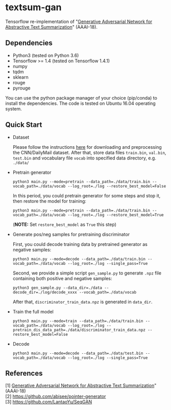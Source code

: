 ﻿# textsum-gan

Tensorflow re-implementation of "[Generative Adversarial Network for Abstractive Text Summarization](https://www.aaai.org/ocs/index.php/AAAI/AAAI18/paper/view/16238/16492)" (AAAI-18).

## Dependencies
* Python3 (tested on Python 3.6)
* Tensorflow >= 1.4 (tested on Tensorflow 1.4.1)
* numpy
* tqdm
* sklearn
* rouge
* pyrouge

You can use the python package manager of your choice (pip/conda) to install the dependencies. The code is tested on Ubuntu 16.04 operating system.

## Quick Start
* Dataset  

    Please follow the instructions [here](https://github.com/abisee/cnn-dailymail) for downloading and preprocessing the CNN/DailyMail dataset. After that, store data files ```train.bin```, ```val.bin```, ```test.bin``` and vocabulary file ```vocab``` into specified data directory, e.g. ```./data/```

* Pretrain generator  
    ```
    python3 main.py --mode=pretrain --data_path=./data/train.bin --vocab_path=./data/vocab --log_root=./log --restore_best_model=False
    ```
    In this period, you could pretrain generator for some steps and stop it, then restore the model for training:
    ```
    python3 main.py --mode=pretrain --data_path=./data/train.bin --vocab_path=./data/vocab --log_root=./log --restore_best_model=True
    ```
    (**NOTE:** Set ```restore_best_model``` as ```True``` this step)

* Generate pos/neg samples for pretraining discriminator    

    First, you could decode training data by pretrained generator as negative samples:
    ```
    python3 main.py --mode=decode --data_path=./data/train.bin --vocab_path=./data/vocab --log_root=./log --single_pass=True
    ```
    Second, we provide a simple script ```gen_sample.py``` to generate ```.npz``` file containing both positive and negative samples:  
    ```
    python3 gen_sample.py --data_dir=./data --decode_dir=./log/decode_xxxx --vocab_path=./data/vocab
    ```
    After that, ```discriminator_train_data.npz``` is generated in ```data_dir```.

* Train the full model
    
    ```
    python3 main.py --mode=train --data_path=./data/train.bin --vocab_path=./data/vocab --log_root=./log --pretrain_dis_data_path=./data/discriminator_train_data.npz --restore_best_model=False
    ```

* Decode
    
    ```
    python3 main.py --mode=decode --data_path=./data/test.bin --vocab_path=./data/vocab --log_root=./log --single_pass=True
    ```

## References

[1] [Generative Adversarial Network for Abstractive Text Summarization](https://www.aaai.org/ocs/index.php/AAAI/AAAI18/paper/view/16238/16492)" (AAAI-18)  
[2] https://github.com/abisee/pointer-generator  
[3] https://github.com/LantaoYu/SeqGAN 
